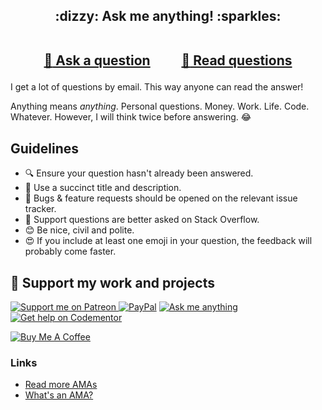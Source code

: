 

<h2 align="center">
 :dizzy: Ask me anything! :sparkles:<br><br>

 <a href="../../issues/new">:speech_balloon: Ask a question</a> &nbsp;&nbsp;&nbsp;&nbsp;&nbsp;&nbsp;&nbsp;&nbsp; <a href="../../issues?q=is%3Aissue+is%3Aclosed+sort%3Aupdated-desc">:book: Read questions</a>
</h2>

I get a lot of questions by email. This way anyone can read the answer!

Anything means *anything*. Personal questions. Money. Work. Life. Code. Whatever.
However, I will think twice before answering. :joy:

## Guidelines

 - :mag: Ensure your question hasn't already been answered.
 - :memo: Use a succinct title and description.
 - :bug: Bugs & feature requests should be opened on the relevant issue tracker.
 - :signal_strength: Support questions are better asked on Stack Overflow.
 - :blush: Be nice, civil and polite.
 - :heart_eyes: If you include at least one emoji in your question, the feedback will
   probably come faster.


## 💖 Support my work and projects

<p>
    <a href='https://www.patreon.com/simplyalextv' rel='nofollow'><img src='https://schealex.github.io/badges/patreon.svg' alt='Support me on Patreon'> </a>
    <a href="https://www.amazon.de/hz/wishlist/ls/28Z2O8YL2VSRM?ref_=wl_share' rel='nofollow'><img src='https://schealex.github.io/badges/amazon.svg" alt="Buy me a book"></a>
    <a href="https://www.paypal.com/cgi-bin/webscr?cmd=_s-xclick&hosted_button_id=U3FSG2NGSCEBG" rel="nofollow"><img src="https://schealex.github.io/badges/paypaldonate.svg" alt="PayPal"></a>
    <a href="https://github.com/schealex/ama" rel="nofollow"><img src="https://schealex.github.io/badges/ama.svg" alt="Ask me anything"></a>
    <a href="https://www.codementor.io/schealex" rel="nofollow"><img src="https://schealex.github.io/badges/gethelp.svg" alt="Get help on Codementor"></a>
</p>
<p>
    <a href="buymeacoff.ee/rsjPXtR" target="_blank" rel="nofollow"><img src="https://schealex.github.io/badges/yellowimg.png" alt="Buy Me A Coffee"></a>
</p>

### Links

 - [Read more AMAs](https://github.com/sindresorhus/amas)
 - [What's an AMA?](https://en.wikipedia.org/wiki/Reddit#IAmA_and_AMA)